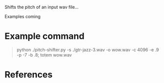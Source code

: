 Shifts the pitch of an input wav file...


Examples coming

# Example command
> python ./pitch-shifter.py -s ./gtr-jazz-3.wav -o wow.wav -c 4096 -e .9 -p -7 -b .8; totem wow.wav

# References

[1]: http://www.guitarpitchshifter.com
